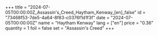 +++
title = "2024-07-05T00:00:00Z_Assassin's_Creed_Haytham_Kenway_[en]_false"
id = "73468f53-7de5-4a64-8f83-c0376f1d1f3f"
date = "2024-07-05T00:00:00Z"
name = "Haytham Kenway"
lang = ["en"]
price = "0.36"
quantity = 1
foil = false
set = "Assassin's Creed"
+++
